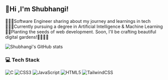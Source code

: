 ## 👋Hi ,I'm Shubhangi!

👩🏻‍💻Software Engineer sharing about my journey and learnings in tech <br/>
👩🏻‍🎓Currently pursuing a degree in Artificial Intelligence & Machine Learning <br/>
💭🍀Planting the seeds of web development. Soon, I'll be crafting beautiful digital gardens!👩🏻‍🌾🌷

![Shubhangi's GitHub stats](https://github-readme-stats.vercel.app/api?username=Shubhangi7Mishra&show_icons=true&theme=radical)


### 💻 Tech Stack
![C](https://img.shields.io/badge/c-%2300599C.svg?style=for-the-badge&logo=c&logoColor=white) ![CSS3](https://img.shields.io/badge/css3-%231572B6.svg?style=for-the-badge&logo=css3&logoColor=white) ![JavaScript](https://img.shields.io/badge/javascript-%23323330.svg?style=for-the-badge&logo=javascript&logoColor=%23F7DF1E) ![HTML5](https://img.shields.io/badge/html5-%23E34F26.svg?style=for-the-badge&logo=html5&logoColor=white) ![TailwindCSS](https://img.shields.io/badge/tailwindcss-%2338B2AC.svg?style=for-the-badge&logo=tailwind-css&logoColor=white) <br/>


